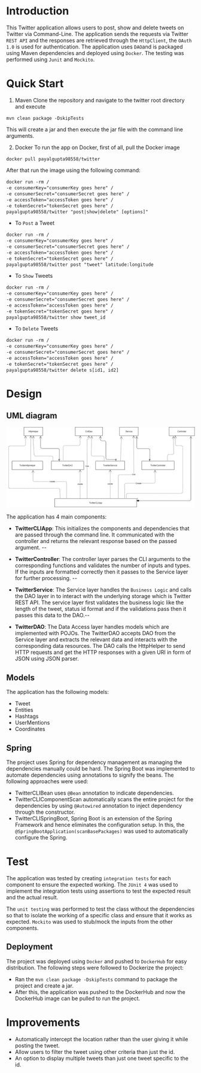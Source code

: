 # Introduction

This Twitter application allows users to post, show and delete tweets on
Twitter via Command-Line. The application sends the requests via Twitter
`REST API` and the responses are retrieved through the `HttpClient`, the `OAuth
1.0` is used for authentication. The application uses `DAO`and is packaged using Maven
dependencies and deployed using `Docker`. The testing was performed using `Junit` and `Mockito`.


# Quick Start

1. Maven
   Clone the repository and navigate to the twitter root directory and execute
```
mvn clean package -DskipTests
```
This will create a jar and then execute the jar file with the command line arguments.

2. Docker
   To run the app on Docker, first of all, pull the Docker image

```
docker pull payalgupta98558/twitter
```

After that run the image using the following command:
```
docker run -rm /
-e consumerKey="consumerKey goes here" /
-e consumerSecret="consumerSecret goes here" /
-e accessToken="accessToken goes here" /
-e tokenSecret="tokenSecret goes here" /
payalgupta98558/twitter "post|show|delete" [options]"
```

- To `Post` a Tweet
```
docker run -rm /
-e consumerKey="consumerKey goes here" /
-e consumerSecret="consumerSecret goes here" /
-e accessToken="accessToken goes here" /
-e tokenSecret="tokenSecret goes here" /
payalgupta98558/twitter post "tweet" latitude:longitude
```

- To `Show` Tweets
```
docker run -rm /
-e consumerKey="consumerKey goes here" /
-e consumerSecret="consumerSecret goes here" /
-e accessToken="accessToken goes here" /
-e tokenSecret="tokenSecret goes here" /
payalgupta98558/twitter show tweet_id
```
- To `Delete` Tweets
```
docker run -rm /
-e consumerKey="consumerKey goes here" /
-e consumerSecret="consumerSecret goes here" /
-e accessToken="accessToken goes here" /
-e tokenSecret="tokenSecret goes here" /
payalgupta98558/twitter delete s[id1, id2]
```


# Design
## UML diagram
![alt](https://github.com/jarviscanada/jarvis_data_eng_PayalGupta/blob/develop/core_java/twitter/assets/twitter_app_UML.png)

The application has 4 main components:
- **TwitterCLIApp**:
  This initializes the components and dependencies that are passed through the
  command line. It communicated with the controller and returns the relevant response
  based on the passed argument. --


- **TwitterController**:
  The controller layer parses the CLI arguments to the corresponding functions and
  validates the number of inputs and types. If the inputs are formatted correctly then
  it passes to the Service layer for further processing. --


- **TwitterService**:
  The Service layer handles the `Business Logic` and calls the DAO layer in to interact with the
  underlying storage which is Twitter REST API. The service layer first validates the business logic
  like the length of the tweet, status id format and if the validations pass then it passes this data
  to the DAO.--


- **TwitterDAO**:
  The Data Access layer handles models which are implemented with POJOs. The TwitterDAO
  accepts DAO from the Service layer and extracts the relevant data and interacts with
  the corresponding data resources. The DAO calls the HttpHelper to send HTTP requests and get the HTTP responses with a given URI in form of JSON using JSON parser.

## Models
The application has the following models:
- Tweet
- Entities
- Hashtags
- UserMentions
- Coordinates

## Spring
The project uses Spring for dependency management as managing the dependencies manually could be hard.
The Spring Boot was implemented to automate dependencies using annotations to signify the beans. The
following approaches were used:
- TwitterCLIBean uses `@Bean` annotation to indicate dependencies.
- TwitterCLIComponentScan automatically scans the entire project for the dependencies by using
  `@Autowired` annotation to inject dependency through the constructor.
- TwitterCLISpringBoot, Spring Boot is an extension of the Spring Framework and hence eliminates the configuration setup. In this, the `@SpringBootApplication(scanBasePackages)` was used to automatically configure the Spring.

# Test
The application was tested by creating `integration tests` for each component to ensure
the expected working. The `JUnit 4` was used to implement the integration tests using assertions to
test the expected result and the actual result.

The `unit testing` was performed to test the class without the dependencies so that to isolate the
working of a specific class and ensure that it works as expected. `Mockito` was used to stub/mock the
inputs from the other components.

## Deployment
The project was deployed using `Docker` and pushed to `DockerHub` for easy distribution. The following
steps were followed to Dockerize the project:
- Ran the `mvn clean package -DskipTests` command to package the project and create a jar.
- After this, the application was pushed to the DockerHub and now the DockerHub image can be pulled
  to run the project.

# Improvements
- Automatically intercept the location rather than the user giving it while posting the tweet.
- Allow users to filter the tweet using other criteria than just the id.
- An option to display multiple tweets than just one tweet specific to the id.
